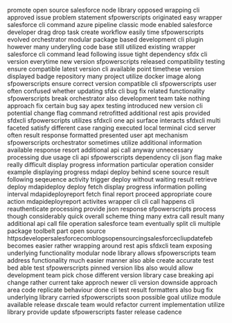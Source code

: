 promote open source salesforce node library opposed wrapping cli approved issue problem statement sfpowerscripts originated easy wrapper salesforce cli command azure pipeline classic mode enabled salesforce developer drag drop task create workflow easily time sfpowerscripts evolved orchestrator modular package based development cli plugin however many underyling code base still utilized existing wrapper salesforce cli command lead following issue tight dependency sfdx cli version everytime new version sfpowerscripts released compatibility testing ensure compatible latest version cli available point timethese version displayed badge repository many project utilize docker image along sfpowerscripts ensure correct version compatible cli sfpowerscripts user often confused whether updating sfdx cli bug fix related functionality sfpowerscripts break orchestrator also development team take nothing approach fix certain bug say apex testing introduced new version cli potential change flag command retrofitted additional rest apis provided sfdxcli sfpowerscripts utilizes sfdxcli one api surface interacts sfdxcli multi faceted satisfy different case ranging executed local terminal cicd server often result response formatted presented user apt mechanism sfpowerscripts orchestrator sometimes utilize additional information available response resort additional api call anyway unnecessary processing due usage cli api sfpowerscripts dependency cli json flag make really difficult display progress information particular operation consider example displaying progress mdapi deploy behind scene source result following seqeuence activity trigger deploy without waiting result retrieve deploy mdapideploy deploy fetch display progress information polling interval mdapideployreport fetch final report proceed appropriate coure action mdapideployreport activites wrapper cli cli call happens cli reauthenticate processing provide json response sfpowerscripts process though considerably quick overall scheme thing many extra call result many additional api call file operation salesforce team eventually split cli multiple package toolbelt part open source httpsdevelopersalesforcecomblogsopensourcingsalesforcecliupdatefeb becomes easier rather wrapping around rest apis sfdxcli team exposing underlying functionality modular node library allows sfpowerscripts team address functionality much easier manner also able create accurate test bed able test sfpowerscripts pinned version libs also would allow development team pick chose different version library case breaking api change rather current take approch newer cli version downside approach area code replicate behaviour done cli test result formatters also bug fix underlying library carried sfpowerscripts soon possible goal utilize module available release dxscale team would refactor current implementation utilize library provide update sfpowerscripts faster release cadence